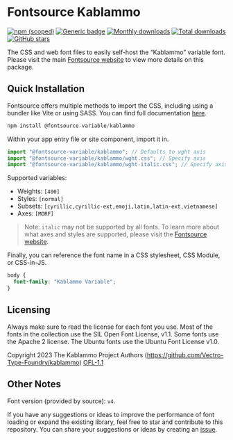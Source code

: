 # Fontsource Kablammo

[![npm (scoped)](https://img.shields.io/npm/v/@fontsource-variable/kablammo?color=brightgreen)](https://www.npmjs.com/package/@fontsource-variable/kablammo) [![Generic badge](https://img.shields.io/badge/fontsource-passing-brightgreen)](https://github.com/fontsource/fontsource) [![Monthly downloads](https://badgen.net/npm/dm/@fontsource-variable/kablammo)](https://github.com/fontsource/fontsource) [![Total downloads](https://badgen.net/npm/dt/@fontsource-variable/kablammo)](https://github.com/fontsource/fontsource) [![GitHub stars](https://img.shields.io/github/stars/fontsource/fontsource.svg?style=social&label=Star)](https://github.com/fontsource/fontsource/stargazers)

The CSS and web font files to easily self-host the “Kablammo” variable font. Please visit the main [Fontsource website](https://fontsource.org/fonts/kablammo) to view more details on this package.

## Quick Installation

Fontsource offers multiple methods to import the CSS, including using a bundler like Vite or using SASS. You can find full documentation [here](https://fontsource.org/docs/getting-started/introduction).

```javascript
npm install @fontsource-variable/kablammo
```

Within your app entry file or site component, import it in.

```javascript
import "@fontsource-variable/kablammo"; // Defaults to wght axis
import "@fontsource-variable/kablammo/wght.css"; // Specify axis
import "@fontsource-variable/kablammo/wght-italic.css"; // Specify axis and style
```

Supported variables:
- Weights: `[400]`
- Styles: `[normal]`
- Subsets: `[cyrillic,cyrillic-ext,emoji,latin,latin-ext,vietnamese]`
- Axes: `[MORF]`

> Note: `italic` may not be supported by all fonts. To learn more about what axes and styles are supported, please visit the [Fontsource website](https://fontsource.org/fonts/kablammo).

Finally, you can reference the font name in a CSS stylesheet, CSS Module, or CSS-in-JS.

```css
body {
  font-family: "Kablammo Variable";
}
```

## Licensing
Always make sure to read the license for each font you use. Most of the fonts in the collection use the SIL Open Font License, v1.1. Some fonts use the Apache 2 license. The Ubuntu fonts use the Ubuntu Font License v1.0.

Copyright 2023 The Kablammo Project Authors (https://github.com/Vectro-Type-Foundry/kablammo)
[OFL-1.1](https://openfontlicense.org)

## Other Notes
Font version (provided by source): `v4`.

If you have any suggestions or ideas to improve the performance of font loading or expand the existing library, feel free to star and contribute to this repository. You can share your suggestions or ideas by creating an [issue](https://github.com/fontsource/fontsource/issues).